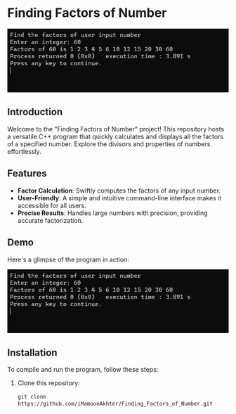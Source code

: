 # Finding Factors of Number

![Demo](demo.png)

## Introduction

Welcome to the "Finding Factors of Number" project! This repository hosts a versatile C++ program that quickly calculates and displays all the factors of a specified number. Explore the divisors and properties of numbers effortlessly.

## Features

- **Factor Calculation**: Swiftly computes the factors of any input number.
- **User-Friendly**: A simple and intuitive command-line interface makes it accessible for all users.
- **Precise Results**: Handles large numbers with precision, providing accurate factorization.

## Demo

Here's a glimpse of the program in action:

![Demo Screenshot](demo.png)

## Installation

To compile and run the program, follow these steps:

1. Clone this repository:
   ```shell
   git clone https://github.com/iMamoonAkhter/Finding_Factors_of_Number.git
